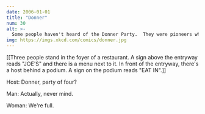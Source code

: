 ```yaml
---
date: 2006-01-01
title: "Donner"
num: 30
alt: >-
  Some people haven't heard of the Donner Party.  They were pioneers who got stranded and likely resorted to cannibalism.
img: https://imgs.xkcd.com/comics/donner.jpg
---
```

[[Three people stand in the foyer of a restaurant. A sign above the entryway reads "JOE'S" and there is a menu next to it. In front of the entryway, there's a host behind a podium. A sign on the podium reads "EAT IN".]]

Host: Donner, party of four?

Man: Actually, never mind.

Woman: We're full.

